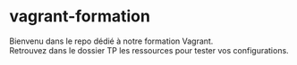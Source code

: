 # vagrant-formation
Bienvenu dans le repo dédié à notre formation Vagrant. 
<br>Retrouvez dans le dossier TP les ressources pour tester vos configurations.
